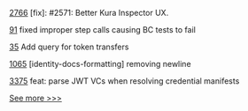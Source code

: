 
[2766](https://github.com/hyperledger/iroha/pull/2766) [fix]: #2571: Better Kura Inspector UX.

[91](https://github.com/hyperledger/aries-mobile-test-harness/pull/91) fixed improper step calls causing BC tests to fail

[35](https://github.com/hyperledger/firefly-sdk-nodejs/pull/35) Add query for token transfers

[1065](https://github.com/hyperledger/firefly/pull/1065) [identity-docs-formatting] removing newline

[3375](https://github.com/hyperledger/aries-framework-go/pull/3375) feat: parse JWT VCs when resolving credential manifests


[See more >>>](https://start-here.hyperledger.org/pull-requests)
